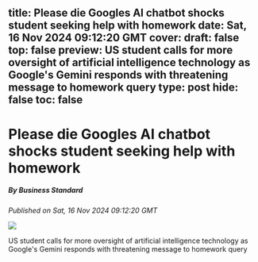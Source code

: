 title: Please die Googles AI chatbot shocks student seeking help with homework
date: Sat, 16 Nov 2024 09:12:20 GMT
cover: 
draft: false
top: false
preview: US student calls for more oversight of artificial intelligence technology as Google's Gemini responds with threatening message to homework query
type: post
hide: false
toc: false
---

# Please die Googles AI chatbot shocks student seeking help with homework
##### By Business Standard
_Published on Sat, 16 Nov 2024 09:12:20 GMT_

![](https://bsmedia.business-standard.com/_media/bs/img/article/2024-10/08/thumb/featurecrop/600X300/1728377614-3554.JPG)

US student calls for more oversight of artificial intelligence technology as Google's Gemini responds with threatening message to homework query
